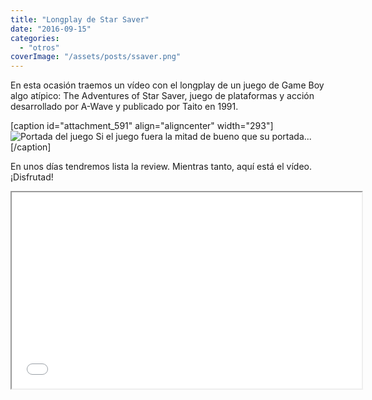 ```yaml
---
title: "Longplay de Star Saver"
date: "2016-09-15"
categories: 
  - "otros"
coverImage: "/assets/posts/ssaver.png"
---
```


En esta ocasión traemos un vídeo con el longplay de un juego de Game Boy algo atípico: The Adventures of Star Saver, juego de plataformas y acción desarrollado por A-Wave y publicado por Taito en 1991.

\[caption id="attachment\_591" align="aligncenter" width="293"\]![Portada del juego](/assets/posts/images/ssaver.jpg) Si el juego fuera la mitad de bueno que su portada...\[/caption\]

En unos días tendremos lista la review. Mientras tanto, aquí está el vídeo. ¡Disfrutad!

<iframe src="//www.youtube.com/embed/5NTTi6lv37M" width="560" height="314" allowfullscreen="allowfullscreen"></iframe>
